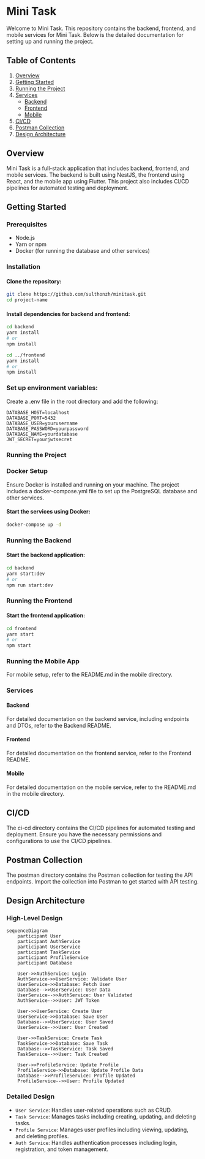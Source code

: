 # Mini Task

Welcome to Mini Task. This repository contains the backend, frontend, and mobile services for Mini Task. Below is the detailed documentation for setting up and running the project.

## Table of Contents

1. [Overview](#overview)
2. [Getting Started](#getting-started)
3. [Running the Project](#running-the-project)
4. [Services](#services)
   - [Backend](#backend)
   - [Frontend](#frontend)
   - [Mobile](#mobile)
5. [CI/CD](#cicd)
6. [Postman Collection](#postman-collection)
7. [Design Architecture](#design-architecture)

## Overview

Mini Task is a full-stack application that includes backend, frontend, and mobile services. The backend is built using NestJS, the frontend using React, and the mobile app using Flutter. This project also includes CI/CD pipelines for automated testing and deployment.

## Getting Started

### Prerequisites

- Node.js
- Yarn or npm
- Docker (for running the database and other services)

### Installation

#### Clone the repository:

```bash
git clone https://github.com/sulthonzh/minitask.git
cd project-name
```

#### Install dependencies for backend and frontend:
```bash
cd backend
yarn install
# or
npm install

cd ../frontend
yarn install
# or
npm install
```

### Set up environment variables:

Create a .env file in the root directory and add the following:

```env
DATABASE_HOST=localhost
DATABASE_PORT=5432
DATABASE_USER=yourusername
DATABASE_PASSWORD=yourpassword
DATABASE_NAME=yourdatabase
JWT_SECRET=yourjwtsecret
```

### Running the Project

### Docker Setup

Ensure Docker is installed and running on your machine. The project includes a docker-compose.yml file to set up the PostgreSQL database and other services.

#### Start the services using Docker:

```bash
docker-compose up -d
```

### Running the Backend

#### Start the backend application:

```bash
cd backend
yarn start:dev
# or
npm run start:dev
```

### Running the Frontend

#### Start the frontend application:

```bash
cd frontend
yarn start
# or
npm start
```

### Running the Mobile App

For mobile setup, refer to the README.md in the mobile directory.

### Services

#### Backend

For detailed documentation on the backend service, including endpoints and DTOs, refer to the Backend README.

#### Frontend

For detailed documentation on the frontend service, refer to the Frontend README.

#### Mobile

For detailed documentation on the mobile service, refer to the README.md in the mobile directory.

## CI/CD

The ci-cd directory contains the CI/CD pipelines for automated testing and deployment. Ensure you have the necessary permissions and configurations to use the CI/CD pipelines.

## Postman Collection

The postman directory contains the Postman collection for testing the API endpoints. Import the collection into Postman to get started with API testing.

## Design Architecture

### High-Level Design

```mermaid
sequenceDiagram
    participant User
    participant AuthService
    participant UserService
    participant TaskService
    participant ProfileService
    participant Database

    User->>AuthService: Login
    AuthService->>UserService: Validate User
    UserService->>Database: Fetch User
    Database-->>UserService: User Data
    UserService-->>AuthService: User Validated
    AuthService-->>User: JWT Token

    User->>UserService: Create User
    UserService->>Database: Save User
    Database-->>UserService: User Saved
    UserService-->>User: User Created

    User->>TaskService: Create Task
    TaskService->>Database: Save Task
    Database-->>TaskService: Task Saved
    TaskService-->>User: Task Created

    User->>ProfileService: Update Profile
    ProfileService->>Database: Update Profile Data
    Database-->>ProfileService: Profile Updated
    ProfileService-->>User: Profile Updated
```

### Detailed Design

- `User Service`: Handles user-related operations such as CRUD.
- `Task Service`: Manages tasks including creating, updating, and deleting tasks.
- `Profile Service`: Manages user profiles including viewing, updating, and deleting profiles.
- `Auth Service`: Handles authentication processes including login, registration, and token management.